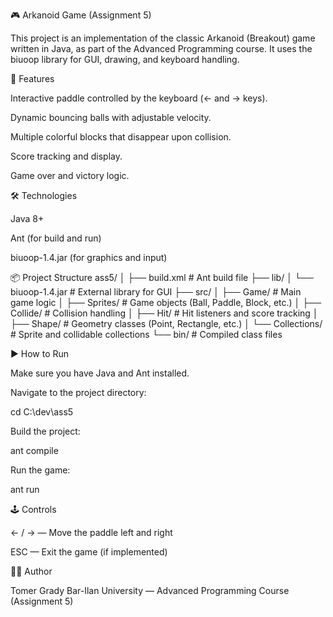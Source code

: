 🎮 Arkanoid Game (Assignment 5)

This project is an implementation of the classic Arkanoid (Breakout) game written in Java, as part of the Advanced Programming course.
It uses the biuoop library for GUI, drawing, and keyboard handling.

🧩 Features

Interactive paddle controlled by the keyboard (← and → keys).

Dynamic bouncing balls with adjustable velocity.

Multiple colorful blocks that disappear upon collision.

Score tracking and display.

Game over and victory logic.

🛠️ Technologies

Java 8+

Ant (for build and run)

biuoop-1.4.jar (for graphics and input)

📦 Project Structure
ass5/
│
├── build.xml              # Ant build file
├── lib/
│   └── biuoop-1.4.jar     # External library for GUI
├── src/
│   ├── Game/              # Main game logic
│   ├── Sprites/           # Game objects (Ball, Paddle, Block, etc.)
│   ├── Collide/           # Collision handling
│   ├── Hit/               # Hit listeners and score tracking
│   ├── Shape/             # Geometry classes (Point, Rectangle, etc.)
│   └── Collections/       # Sprite and collidable collections
└── bin/                   # Compiled class files

▶️ How to Run

Make sure you have Java and Ant installed.

Navigate to the project directory:

cd C:\dev\ass5


Build the project:

ant compile


Run the game:

ant run

🕹️ Controls

← / → — Move the paddle left and right

ESC — Exit the game (if implemented)

👨‍💻 Author

Tomer Grady
Bar-Ilan University — Advanced Programming Course (Assignment 5)
